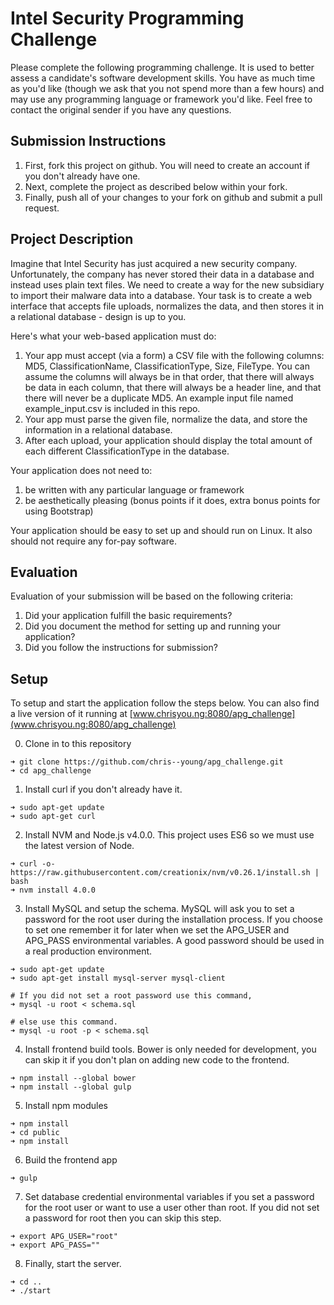 # Intel Security Programming Challenge
Please complete the following programming challenge.  It is used to better assess a candidate's software development skills.   You have as much time as you'd like (though we ask that you not spend more than a few hours) and may use any programming language or framework you'd like.  Feel free to contact the original sender if you have any questions.

## Submission Instructions
1. First, fork this project on github.  You will need to create an account if you don't already have one.
1. Next, complete the project as described below within your fork.
1. Finally, push all of your changes to your fork on github and submit a pull request.

## Project Description
Imagine that Intel Security has just acquired a new security company.  Unfortunately, the company has never stored their data in a database and instead uses plain text files.  We need to create a way for the new subsidiary to import their malware data into a database.  Your task is to create a web interface that accepts file uploads, normalizes the data, and then stores it in a relational database - design is up to you.

Here's what your web-based application must do:

1. Your app must accept (via a form) a CSV file with the following columns: MD5, ClassificationName, ClassificationType, Size, FileType.  You can assume the columns will always be in that order, that there will always be data in each column, that there will always be a header line, and that there will never be a duplicate MD5.  An example input file named example_input.csv is included in this repo.
1. Your app must parse the given file, normalize the data, and store the information in a relational database.
1. After each upload, your application should display the total amount of each different ClassificationType in the database.

Your application does not need to:

1. be written with any particular language or framework
1. be aesthetically pleasing (bonus points if it does, extra bonus points for using Bootstrap)

Your application should be easy to set up and should run on Linux.  It also should not require any for-pay software.

## Evaluation
Evaluation of your submission will be based on the following criteria:

1. Did your application fulfill the basic requirements?
1. Did you document the method for setting up and running your application?
1. Did you follow the instructions for submission?




## Setup

To setup and start the application follow the steps below. You can also find a live version of it running at [www.chrisyou.ng:8080/apg_challenge](www.chrisyou.ng:8080/apg_challenge)

0. Clone in to this repository

  ```
  ➜ git clone https://github.com/chris--young/apg_challenge.git
  ➜ cd apg_challenge
  ```

1. Install curl if you don't already have it.

  ```
  ➜ sudo apt-get update
  ➜ sudo apt-get curl
  ```

2. Install NVM and Node.js v4.0.0. This project uses ES6 so we must use the latest version of Node.

  ```
  ➜ curl -o- https://raw.githubusercontent.com/creationix/nvm/v0.26.1/install.sh | bash
  ➜ nvm install 4.0.0
  ```

3. Install MySQL and setup the schema. MySQL will ask you to set a password for the root user during the installation process. If you choose to set one remember it for later when we set the APG_USER and APG_PASS environmental variables. A good password should be used in a real production environment.

  ```
  ➜ sudo apt-get update
  ➜ sudo apt-get install mysql-server mysql-client

  # If you did not set a root password use this command,
  ➜ mysql -u root < schema.sql

  # else use this command.
  ➜ mysql -u root -p < schema.sql
  ```

4. Install frontend build tools. Bower is only needed for development, you can skip it if you don't plan on adding new code to the frontend.

  ```
  ➜ npm install --global bower
  ➜ npm install --global gulp
  ```

5. Install npm modules

  ```
  ➜ npm install
  ➜ cd public
  ➜ npm install
  ```

6. Build the frontend app

  ```
  ➜ gulp
  ```

7. Set database credential environmental variables if you set a password for the root user or want to use a user other than root. If you did not set a password for root then you can skip this step.

  ```
  ➜ export APG_USER="root"
  ➜ export APG_PASS=""
  ```

8. Finally, start the server.

  ```
  ➜ cd ..
  ➜ ./start
  ```
